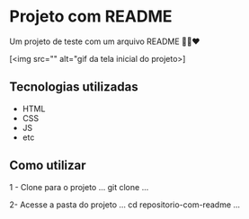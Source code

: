 # Projeto com README
Um projeto de teste com um arquivo README 🐱‍🚀❤

[<img src="" alt="gif da tela inicial do projeto>]

## Tecnologias utilizadas
- HTML
- CSS
- JS
- etc

## Como utilizar
1 - Clone para o projeto
...
git clone<url>
...

2- Acesse a pasta do projeto
...
cd repositorio-com-readme
...
